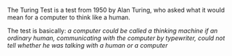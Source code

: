 The Turing Test is a test from 1950 by Alan Turing, who asked what it would mean for a computer to think like a human.

The test is basically: *a computer could be called a thinking machine if an ordinary human, communicating with the computer by typewriter, could not tell whether he was talking with a human or a computer*

